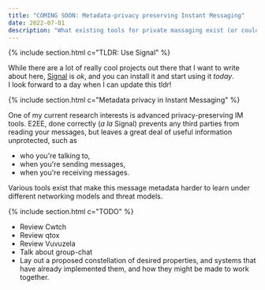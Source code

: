 ```yaml
---
title: "COMING SOON: Metadata-privacy preserving Instant Messaging"
date: 2022-07-01
description: "What existing tools for private massaging exist (or could exist) beyond end-to-end encryption?"
---
```



{% include section.html c="TLDR: Use Signal" %}

While there are a lot of really cool projects out there that I want to write about here,
[Signal](https://signal.org/) is _ok_, and you can install it and start using it _today_.  
I look forward to a day when I can update this tldr!

{% include section.html c="Metadata privacy in Instant Messaging" %}

One of my current research interests is advanced privacy-preserving IM tools. 
E2EE, done correctly (_a la_ Signal) prevents any third parties from reading your messages,
but leaves a great deal of useful information unprotected, such as

- who you're talking to,
- when you're sending messages,
- when you're receiving messages.

Various tools exist that make this message metadata harder to learn under different networking models and threat models. 


{% include section.html c="TODO" %}

- Review Cwtch
- Review qtox
- Review Vuvuzela
- Talk about group-chat
- Lay out a proposed constellation of desired properties, and systems that have already implemented them, and how they might be made to work together.


